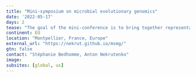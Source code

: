 ```yaml
---
title: "Mini-symposium on microbial evolutionary genomics"
date: '2022-05-17'
days: 2
tease: "The goal of the mini-conference is to bring together representatives of two sides (“wet” and “dry”) and discover the ways in which they can be more aware of each other’s challenges and priorities."
continent: EU
location: "Montpellier, France, Europe"
external_url: "https://nekrut.github.io/msmg/"
gtn: false
contact: "Stéphanie Bedhomme, Anton Nekrutenko"
image:
subsites: [global, us]
---
```

